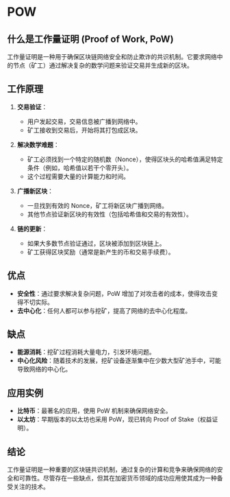 # POW

## 什么是工作量证明 (Proof of Work, PoW)

工作量证明是一种用于确保区块链网络安全和防止欺诈的共识机制。它要求网络中的节点（矿工）通过解决复杂的数学问题来验证交易并生成新的区块。

<DocsAD/>

## 工作原理

1. **交易验证**：
   - 用户发起交易，交易信息被广播到网络中。
   - 矿工接收到交易后，开始将其打包成区块。

2. **解决数学难题**：
   - 矿工必须找到一个特定的随机数（Nonce），使得区块头的哈希值满足特定条件（例如，哈希值以若干个零开头）。
   - 这个过程需要大量的计算能力和时间。

3. **广播新区块**：
   - 一旦找到有效的 Nonce，矿工将新区块广播到网络。
   - 其他节点验证新区块的有效性（包括哈希值和交易的有效性）。

4. **链的更新**：
   - 如果大多数节点验证通过，区块被添加到区块链上。
   - 矿工获得区块奖励（通常是新产生的币和交易手续费）。

## 优点

- **安全性**：通过要求解决复杂问题，PoW 增加了对攻击者的成本，使得攻击变得不切实际。
- **去中心化**：任何人都可以参与挖矿，提高了网络的去中心化程度。

## 缺点

- **能源消耗**：挖矿过程消耗大量电力，引发环境问题。
- **中心化风险**：随着技术的发展，挖矿设备逐渐集中在少数大型矿池手中，可能导致网络的中心化。

## 应用实例

- **比特币**：最著名的应用，使用 PoW 机制来确保网络安全。
- **以太坊**：早期版本的以太坊也采用 PoW，现已转向 Proof of Stake（权益证明）。

## 结论

工作量证明是一种重要的区块链共识机制，通过复杂的计算和竞争来确保网络的安全和可靠性。尽管存在一些缺点，但其在加密货币领域的成功应用使其成为一种备受关注的技术。